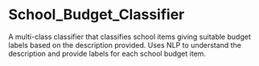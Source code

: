 # School_Budget_Classifier
A multi-class classifier that classifies school items giving suitable budget labels based on the description provided. Uses NLP to understand the description and provide labels for each school budget item.
